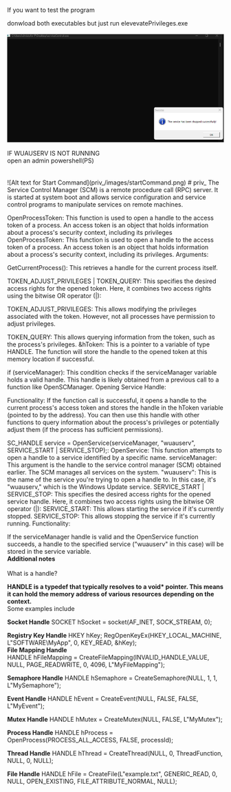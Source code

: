 If you want to test the program 


donwload both executables but just run elevevatePrivileges.exe
<br></br>
![Alt text](images/trustedInstallerOff.png)




<Title3>
IF WUAUSERV IS NOT RUNNING 
  
</Title3>
<br>
open an admin powershell(PS) 
</br>
<br>


</br>
![Alt text for Start Command](priv_/images/startCommand.png)
# priv_
The Service Control Manager (SCM) is a remote procedure call (RPC) server. It is started at system boot and allows service configuration and service control programs to manipulate services on remote machines.

OpenProcessToken: This function is used to open a handle to the access token of a process. An access token is an object that holds information about a process's security context, including its privileges
OpenProcessToken: This function is used to open a handle to the access token of a process. An access token is an object that holds information about a process's security context, including its privileges.
Arguments:

GetCurrentProcess(): This retrieves a handle for the current process itself.

TOKEN_ADJUST_PRIVILEGES | TOKEN_QUERY:  This specifies the desired access rights for the opened token. Here, it combines two access rights using the bitwise OR operator (|):

TOKEN_ADJUST_PRIVILEGES: This allows modifying the privileges associated with the token. However, not all processes have permission to adjust privileges.

TOKEN_QUERY: This allows querying information from the token, such as the process's privileges.
&hToken: This is a pointer to a variable of type HANDLE. The function will store the handle to the opened token at this memory location if successful.

<title2>if (serviceManager): This condition checks if the serviceManager variable holds a valid handle. This handle is likely obtained from a previous call to a function like OpenSCManager.
Opening Service Handle:</title2>

Functionality:
If the function call is successful, it opens a handle to the current process's access token and stores the handle in the hToken variable (pointed to by the address).
You can then use this handle with other functions to query information about the process's privileges or potentially adjust them (if the process has sufficient permissions).


SC_HANDLE service = OpenService(serviceManager, "wuauserv", SERVICE_START | SERVICE_STOP);:
OpenService: This function attempts to open a handle to a service identified by a specific name.
serviceManager: This argument is the handle to the service control manager (SCM) obtained earlier. The SCM manages all services on the system.
"wuauserv": This is the name of the service you're trying to open a handle to. In this case, it's "wuauserv," which is the Windows Update service.
SERVICE_START | SERVICE_STOP: This specifies the desired access rights for the opened service handle. Here, it combines two access rights using the bitwise OR operator (|):
SERVICE_START: This allows starting the service if it's currently stopped.
SERVICE_STOP: This allows stopping the service if it's currently running.
Functionality:

If the serviceManager handle is valid and the OpenService function succeeds, a handle to the specified service ("wuauserv" in this case) will be stored in the service variable.
<br>****Additional notes**** </br>
<br>What is a handle?</br>


<b>HANDLE is a typedef that typically resolves to a void* pointer. This means it can hold the memory address of various resources depending on the context.</b>
<br> Some examples include <br>

<b>Socket Handle</b>
SOCKET hSocket = socket(AF_INET, SOCK_STREAM, 0);

<b>Registry Key Handle</b>
HKEY hKey;
RegOpenKeyEx(HKEY_LOCAL_MACHINE, L"SOFTWARE\\MyApp", 0, KEY_READ, &hKey);
<br><b>File Mapping Handle</b></br>
HANDLE hFileMapping = CreateFileMapping(INVALID_HANDLE_VALUE, NULL, PAGE_READWRITE, 0, 4096, L"MyFileMapping");

<b>Semaphore Handle</b>
HANDLE hSemaphore = CreateSemaphore(NULL, 1, 1, L"MySemaphore");

<b>Event Handle</b>
HANDLE hEvent = CreateEvent(NULL, FALSE, FALSE, L"MyEvent");

<b>Mutex Handle</b>
HANDLE hMutex = CreateMutex(NULL, FALSE, L"MyMutex");

<b>Process Handle</b>
HANDLE hProcess = OpenProcess(PROCESS_ALL_ACCESS, FALSE, processId);

<b>Thread Handle</b>
HANDLE hThread = CreateThread(NULL, 0, ThreadFunction, NULL, 0, NULL);

<b>File Handle</b>
HANDLE hFile = CreateFile(L"example.txt", GENERIC_READ, 0, NULL, OPEN_EXISTING, FILE_ATTRIBUTE_NORMAL, NULL);
